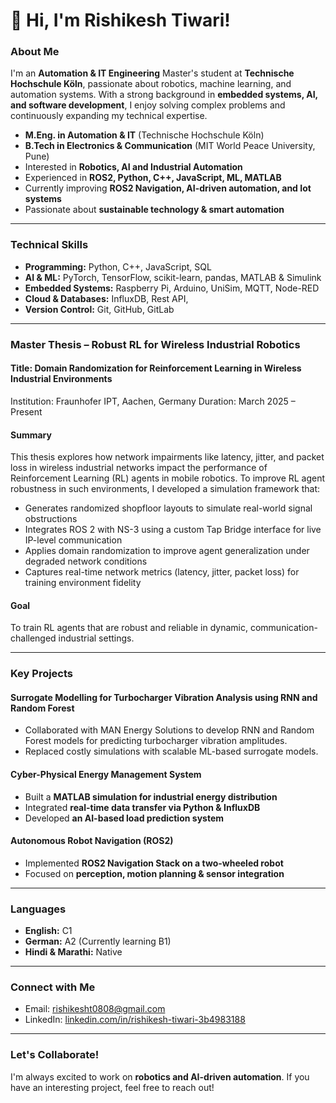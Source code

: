 # 👋 Hi, I'm Rishikesh Tiwari!

###  About Me  
I'm an **Automation & IT Engineering** Master's student at **Technische Hochschule Köln**, passionate about robotics, machine learning, and automation systems. With a strong background in **embedded systems, AI, and software development**, I enjoy solving complex problems and continuously expanding my technical expertise.

-  **M.Eng. in Automation & IT** (Technische Hochschule Köln)  
-  **B.Tech in Electronics & Communication** (MIT World Peace University, Pune)  
-  Interested in **Robotics, AI and Industrial Automation**  
-  Experienced in **ROS2, Python, C++, JavaScript, ML, MATLAB**  
-  Currently improving **ROS2 Navigation, AI-driven automation, and Iot systems**  
-  Passionate about **sustainable technology & smart automation**  

---

### Technical Skills  
- **Programming:** Python, C++, JavaScript, SQL  
- **AI & ML:** PyTorch, TensorFlow, scikit-learn, pandas, MATLAB & Simulink  
- **Embedded Systems:** Raspberry Pi, Arduino, UniSim, MQTT, Node-RED  
- **Cloud & Databases:** InfluxDB, Rest API,  
- **Version Control:** Git, GitHub, GitLab  

---
### Master Thesis – Robust RL for Wireless Industrial Robotics
#### Title: Domain Randomization for Reinforcement Learning in Wireless Industrial Environments
Institution: Fraunhofer IPT, Aachen, Germany
Duration: March 2025 – Present

#### Summary

This thesis explores how network impairments like latency, jitter, and packet loss in wireless industrial networks impact the performance of Reinforcement Learning (RL) agents in mobile robotics.
To improve RL agent robustness in such environments, I developed a simulation framework that:
- Generates randomized shopfloor layouts to simulate real-world signal obstructions
- Integrates ROS 2 with NS-3 using a custom Tap Bridge interface for live IP-level communication
- Applies domain randomization to improve agent generalization under degraded network conditions
- Captures real-time network metrics (latency, jitter, packet loss) for training environment fidelity

#### Goal 
To train RL agents that are robust and reliable in dynamic, communication-challenged industrial settings.

---

###  Key Projects  
#### Surrogate Modelling for Turbocharger Vibration Analysis using RNN and Random Forest  
- Collaborated with MAN Energy Solutions to develop RNN and Random Forest models for predicting turbocharger vibration amplitudes.
- Replaced costly simulations with scalable ML-based surrogate models.
 
####  Cyber-Physical Energy Management System  
- Built a **MATLAB simulation for industrial energy distribution**  
- Integrated **real-time data transfer via Python & InfluxDB**  
- Developed **an AI-based load prediction system**  

####  Autonomous Robot Navigation (ROS2)  
- Implemented **ROS2 Navigation Stack on a two-wheeled robot**  
- Focused on **perception, motion planning & sensor integration**  

---

###  Languages  
- **English:** C1  
- **German:** A2 (Currently learning B1)  
- **Hindi & Marathi:** Native  

---

###  Connect with Me  
-  Email: [rishikesht0808@gmail.com](mailto:rishikesht0808@gmail.com)  
-  LinkedIn: [linkedin.com/in/rishikesh-tiwari-3b4983188](https://www.linkedin.com/in/rishikesh-tiwari-3b4983188)  

---

###  Let's Collaborate!  
I'm always excited to work on **robotics and AI-driven automation**. If you have an interesting project, feel free to reach out! 
